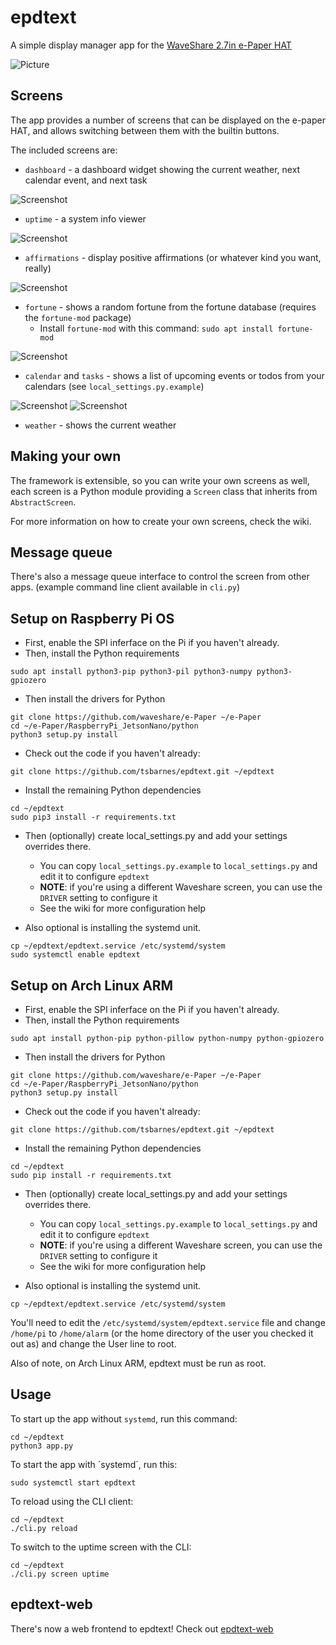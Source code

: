 # epdtext

A simple display manager app for the [WaveShare 2.7in e-Paper HAT](https://www.waveshare.com/2.7inch-e-paper-hat.htm)

![Picture](/screenshots/picture.jpg)

## Screens

The app provides a number of screens that can be displayed on the e-paper HAT, and allows switching between them with the builtin buttons.

The included screens are:

* `dashboard` - a dashboard widget showing the current weather, next calendar event, and next task

![Screenshot](/screenshots/dashboard.png)

* `uptime` - a system info viewer

![Screenshot](/screenshots/system.png)

* `affirmations` - display positive affirmations (or whatever kind you want, really)

![Screenshot](/screenshots/affirmations.png)

* `fortune` - shows a random fortune from the fortune database (requires the `fortune-mod` package)
  * Install `fortune-mod` with this command: `sudo apt install fortune-mod`

![Screenshot](/screenshots/fortune.png)
* `calendar` and `tasks` - shows a list of upcoming events or todos from your calendars (see `local_settings.py.example`)

![Screenshot](/screenshots/calendar.png)
![Screenshot](/screenshots/tasks.png)

* `weather` - shows the current weather

## Making your own

The framework is extensible, so you can write your own screens as well, each screen is a Python module providing a `Screen` class that inherits from `AbstractScreen`.

For more information on how to create your own screens, check the wiki.

## Message queue

There's also a message queue interface to control the screen from other apps. (example command line client available in `cli.py`)

## Setup on Raspberry Pi OS

* First, enable the SPI inferface on the Pi if you haven't already.
* Then, install the Python requirements

```shell
sudo apt install python3-pip python3-pil python3-numpy python3-gpiozero
```

* Then install the drivers for Python

```shell
git clone https://github.com/waveshare/e-Paper ~/e-Paper
cd ~/e-Paper/RaspberryPi_JetsonNano/python
python3 setup.py install
```

* Check out the code if you haven't already:

```shell
git clone https://github.com/tsbarnes/epdtext.git ~/epdtext
```

* Install the remaining Python dependencies
```shell
cd ~/epdtext
sudo pip3 install -r requirements.txt
```

* Then (optionally) create local_settings.py and add your settings overrides there.
  * You can copy `local_settings.py.example` to `local_settings.py` and edit it to configure `epdtext`
  * **NOTE**: if you're using a different Waveshare screen, you can use the `DRIVER` setting to configure it
  * See the wiki for more configuration help

* Also optional is installing the systemd unit.

```shell
cp ~/epdtext/epdtext.service /etc/systemd/system
sudo systemctl enable epdtext
```

## Setup on Arch Linux ARM

* First, enable the SPI inferface on the Pi if you haven't already.
* Then, install the Python requirements

```shell
sudo apt install python-pip python-pillow python-numpy python-gpiozero
```

* Then install the drivers for Python

```shell
git clone https://github.com/waveshare/e-Paper ~/e-Paper
cd ~/e-Paper/RaspberryPi_JetsonNano/python
python3 setup.py install
```

* Check out the code if you haven't already:

```shell
git clone https://github.com/tsbarnes/epdtext.git ~/epdtext
```

* Install the remaining Python dependencies
```shell
cd ~/epdtext
sudo pip install -r requirements.txt
```

* Then (optionally) create local_settings.py and add your settings overrides there.
  * You can copy `local_settings.py.example` to `local_settings.py` and edit it to configure `epdtext`
  * **NOTE**: if you're using a different Waveshare screen, you can use the `DRIVER` setting to configure it
  * See the wiki for more configuration help

* Also optional is installing the systemd unit.

```shell
cp ~/epdtext/epdtext.service /etc/systemd/system
```

You'll need to edit the `/etc/systemd/system/epdtext.service` file and change `/home/pi` to `/home/alarm`
(or the home directory of the user you checked it out as) and change the User line to root.

Also of note, on Arch Linux ARM, epdtext must be run as root.

## Usage

To start up the app without `systemd`, run this command:
```shell
cd ~/epdtext
python3 app.py
```

To start the app with ´systemd´, run this:
```shell
sudo systemctl start epdtext
```

To reload using the CLI client:
```shell
cd ~/epdtext
./cli.py reload
```

To switch to the uptime screen with the CLI:
```shell
cd ~/epdtext
./cli.py screen uptime
```

## epdtext-web

There's now a web frontend to epdtext! Check out [epdtext-web](https://github.com/tsbarnes/epdtext-web)
